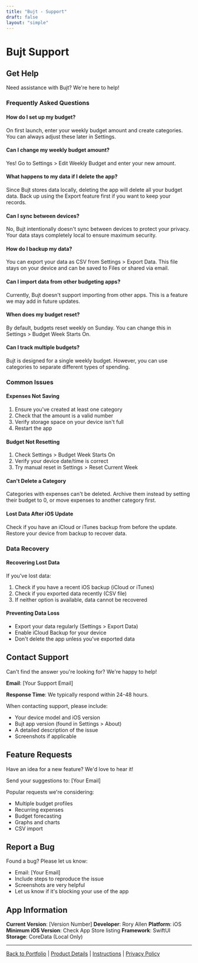 ```yaml
---
title: "Bujt - Support"
draft: false
layout: "simple"
---
```


# Bujt Support

## Get Help

Need assistance with Bujt? We're here to help!

### Frequently Asked Questions

#### How do I set up my budget?
On first launch, enter your weekly budget amount and create categories. You can always adjust these later in Settings.

#### Can I change my weekly budget amount?
Yes! Go to Settings > Edit Weekly Budget and enter your new amount.

#### What happens to my data if I delete the app?
Since Bujt stores data locally, deleting the app will delete all your budget data. Back up using the Export feature first if you want to keep your records.

#### Can I sync between devices?
No, Bujt intentionally doesn't sync between devices to protect your privacy. Your data stays completely local to ensure maximum security.

#### How do I backup my data?
You can export your data as CSV from Settings > Export Data. This file stays on your device and can be saved to Files or shared via email.

#### Can I import data from other budgeting apps?
Currently, Bujt doesn't support importing from other apps. This is a feature we may add in future updates.

#### When does my budget reset?
By default, budgets reset weekly on Sunday. You can change this in Settings > Budget Week Starts On.

#### Can I track multiple budgets?
Bujt is designed for a single weekly budget. However, you can use categories to separate different types of spending.

### Common Issues

#### Expenses Not Saving
1. Ensure you've created at least one category
2. Check that the amount is a valid number
3. Verify storage space on your device isn't full
4. Restart the app

#### Budget Not Resetting
1. Check Settings > Budget Week Starts On
2. Verify your device date/time is correct
3. Try manual reset in Settings > Reset Current Week

#### Can't Delete a Category
Categories with expenses can't be deleted. Archive them instead by setting their budget to 0, or move expenses to another category first.

#### Lost Data After iOS Update
Check if you have an iCloud or iTunes backup from before the update. Restore your device from backup to recover data.

### Data Recovery

#### Recovering Lost Data
If you've lost data:
1. Check if you have a recent iOS backup (iCloud or iTunes)
2. Check if you exported data recently (CSV file)
3. If neither option is available, data cannot be recovered

#### Preventing Data Loss
- Export your data regularly (Settings > Export Data)
- Enable iCloud Backup for your device
- Don't delete the app unless you've exported data

## Contact Support

Can't find the answer you're looking for? We're happy to help!

**Email**: [Your Support Email]

**Response Time**: We typically respond within 24-48 hours.

When contacting support, please include:
- Your device model and iOS version
- Bujt app version (found in Settings > About)
- A detailed description of the issue
- Screenshots if applicable

## Feature Requests

Have an idea for a new feature? We'd love to hear it!

Send your suggestions to: [Your Email]

Popular requests we're considering:
- Multiple budget profiles
- Recurring expenses
- Budget forecasting
- Graphs and charts
- CSV import

## Report a Bug

Found a bug? Please let us know:
- Email: [Your Email]
- Include steps to reproduce the issue
- Screenshots are very helpful
- Let us know if it's blocking your use of the app

## App Information

**Current Version**: [Version Number]
**Developer**: Rory Allen
**Platform**: iOS
**Minimum iOS Version**: Check App Store listing
**Framework**: SwiftUI
**Storage**: CoreData (Local Only)

---

[Back to Portfolio](/rory-allen/portfolio/bujt/) | [Product Details](/rory-allen/bujt/product/) | [Instructions](/rory-allen/bujt/instructions/) | [Privacy Policy](/rory-allen/bujt/privacy/)
